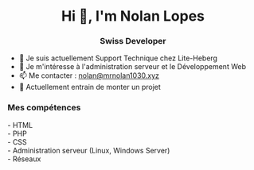 <h1 align="center">Hi 👋, I'm Nolan Lopes</h1>
<h3 align="center">Swiss Developer</h3>


- 🔭 Je suis actuellement Support Technique chez Lite-Heberg
- 👀 Je m'intéresse à l'administration serveur et le Développement Web
- 📫 Me contacter : nolan@mrnolan1030.xyz
- 🚧 Actuellement entrain de monter un projet

<h3 align="left">Mes compétences</h3>
- HTML
<br/>
- PHP
<br/>
- CSS
<br/>
- Administration serveur (Linux, Windows Server)
<br/>
- Réseaux
